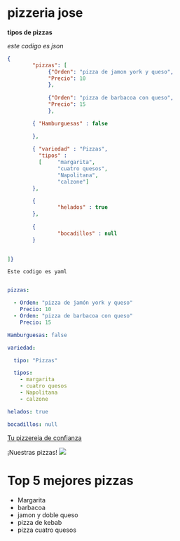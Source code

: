 # pizzeria jose
**tipos de pizzas**

*este codigo es json*
```json
{
        "pizzas": [
             {"Orden": "pizza de jamon york y queso",
             "Precio": 10
             }, 
            
             {"Orden": "pizza de barbacoa con queso",
             "Precio": 15
             },

        { "Hamburguesas" : false

        },
        
        { "variedad" : "Pizzas",
          "tipos" : 
          [     "margarita",
                "cuatro quesos",
                "Napolitana",     
                "calzone"]
        },

        {
                "helados" : true
        },
        
        {
                "bocadillos" : null
        }

        
]}
```

`Este codigo es yaml`
```yaml

pizzas:

  - Orden: "pizza de jamón york y queso"
    Precio: 10
  - Orden: "pizza de barbacoa con queso"
    Precio: 15

Hamburguesas: false

variedad:

  tipo: "Pizzas"

  tipos:
    - margarita
    - cuatro quesos
    - Napolitana
    - calzone

helados: true

bocadillos: null

```


[Tu pizzereia de confianza](https://delpoblepizzeria.com)


¡Nuestras pizzas! ![](https://w6h5a5r4.rocketcdn.me/wp-content/uploads/2019/06/pizza-con-tomate-albahaca-y-mozzarella-1080x671.jpg)

# Top 5 mejores pizzas

* Margarita
* barbacoa
* jamon y doble queso
* pizza de kebab
* pizza cuatro quesos
